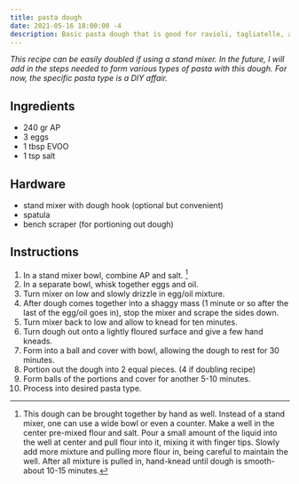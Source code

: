 ```yaml
---
title: pasta dough
date: 2021-05-16 18:00:00 -4
description: Basic pasta dough that is good for ravioli, tagliatelle, and other tasty things. Makes roughly 14 oz.
---
```


*This recipe can be easily doubled if using a stand mixer. In the future, I will add in the steps needed to form various types of pasta with this dough. For now, the specific pasta type is a DIY affair.*

## Ingredients

- 240 gr AP
- 3 eggs
- 1 tbsp EVOO
- 1 tsp salt

## Hardware

- stand mixer with dough hook (optional but convenient)
- spatula
- bench scraper (for portioning out dough)

## Instructions

1. In a stand mixer bowl, combine AP and salt. [^hand]
2. In a separate bowl, whisk together eggs and oil.
3. Turn mixer on low and slowly drizzle in egg/oil mixture.
4. After dough comes together into a shaggy mass (1 minute or so after the last of the egg/oil goes in), stop the mixer and scrape the sides down.
5. Turn mixer back to low and allow to knead for ten minutes.
6. Turn dough out onto a lightly floured surface and give a few hand kneads.
7. Form into a ball and cover with bowl, allowing the dough to rest for 30 minutes.
8. Portion out the dough into 2 equal pieces. (4 if doubling recipe)
9. Form balls of the portions and cover for another 5-10 minutes.
10. Process into desired pasta type.

[^hand]: This dough can be brought together by hand as well. Instead of a stand mixer, one can use a wide bowl or even a counter. Make a well in the center pre-mixed flour and salt. Pour a small amount of the liquid into the well at center and pull flour into it, mixing it with finger tips. Slowly add more mixture and pulling more flour in, being careful to maintain the well. After all mixture is pulled in, hand-knead until dough is smooth- about 10-15 minutes.
